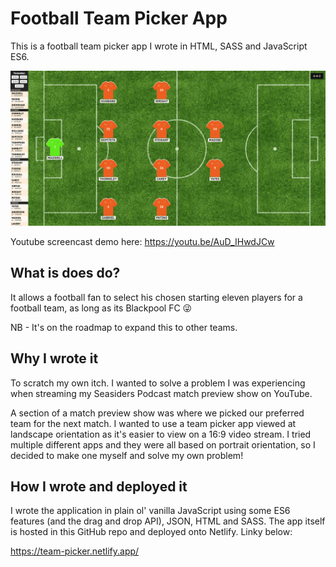 # Football Team Picker App
This is a football team picker app I wrote in HTML, SASS and JavaScript ES6.

![Football team picker app screenshot](images/team-picker-screen.png)

Youtube screencast demo here: https://youtu.be/AuD_IHwdJCw 

## What is does do?

It allows a football fan to select his chosen starting eleven players for a football team, as long as its Blackpool FC 😜  

NB - It's on the roadmap to expand this to other teams. 

## Why I wrote it

To scratch my own itch.  I wanted to solve a problem I was experiencing when streaming my Seasiders Podcast match preview show on YouTube.  

A section of a match preview show was where we picked our preferred team for the next match.  I wanted to use a team picker app viewed at landscape orientation as it's easier to view on a 16:9 video stream.  I tried multiple different apps and they were all based on portrait orientation, so I decided to make one myself and solve my own problem!  

## How I wrote and deployed it

I wrote the application in plain ol' vanilla JavaScript using some ES6 features (and the drag and drop API), JSON, HTML and SASS.  The app itself is hosted in this GitHub repo and deployed onto Netlify.  Linky below:

https://team-picker.netlify.app/
